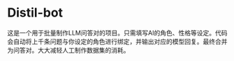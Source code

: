 # Distil-bot
这是一个用于批量制作LLM问答对的项目。只需填写AI的角色、性格等设定。代码会自动将上千条问题与你设定的角色进行绑定，并输出对应的模型回复。最终合并为问答对。大大减轻人工制作数据集的消耗。
